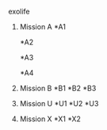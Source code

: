 exolife

1. Mission A
	*A1

	*A2

	*A3

	*A4

2. Mission B
	*B1
	*B2
	*B3

3. Mission U
	*U1
	*U2
	*U3

4. Mission X
	*X1
	*X2